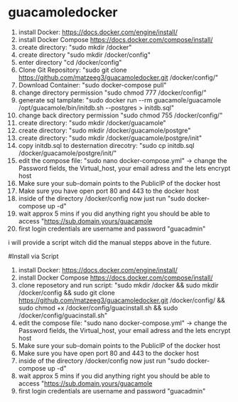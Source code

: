 # guacamoledocker  
1. install Docker: https://docs.docker.com/engine/install/  
2. install Docker Compose https://docs.docker.com/compose/install/  
3. create directory: "sudo mkdir /docker"  
4. create directory "sudo mkdir /docker/config"  
5. enter directory "cd /docker/config"  
6. Clone Git Repository: "sudo git clone https://github.com/matzeeg3/guacamoledocker.git /docker/config/"  
7. Download Container: "sudo docker-compose pull"  
8. change directory permission "sudo chmod 777 /docker/config/"  
9. generate sql tamplate: "sudo docker run --rm guacamole/guacamole /opt/guacamole/bin/initdb.sh --postgres > initdb.sql" 
10. change back directory permission "sudo chmod 755 /docker/config/"   
11. create directory: "sudo mkdir /docker/guacamole"  
12. create directory: "sudo mkdir /docker/guacamole/postgre"  
13. create directory: "sudo mkdir /docker/guacamole/postgre/init"  
14. copy initdb.sql to desternation direcotry: "sudo cp initdb.sql /docker/guacamole/postgre/init/"
15. edit the compose file: "sudo nano docker-compose.yml" -> change the Password fields, the Virtual_host, your email adress and the lets encrypt host  
16. Make sure your sub-domain points to the PublicIP of the docker host  
17. Make sure you have open port 80 and 443 to the docker host  
18. inside of the directory /docker/config now just run "sudo docker-compose up -d"  
19. wait approx 5 mins if you did anything right you should be able to access "https://sub.domain.yours/guacamole  
20. first login credentials are username and password "guacadmin"  
  
  
i will provide a script witch did the manual stepps above in the future.    
  
#Install via Script
1. install Docker: https://docs.docker.com/engine/install/  
2. install Docker Compose https://docs.docker.com/compose/install/  
3. clone reposetory and run script: "sudo mkdir /docker && sudo mkdir /docker/config && sudo git clone https://github.com/matzeeg3/guacamoledocker.git /docker/config/ && sudo chmod +x /docker/config/guacinstall.sh && sudo /docker/config/guacinstall.sh"  
1. edit the compose file: "sudo nano docker-compose.yml" -> change the Password fields, the Virtual_host, your email adress and the lets encrypt host  
2. Make sure your sub-domain points to the PublicIP of the docker host  
3. Make sure you have open port 80 and 443 to the docker host  
4. inside of the directory /docker/config now just run "sudo docker-compose up -d"  
5. wait approx 5 mins if you did anything right you should be able to access "https://sub.domain.yours/guacamole  
6.  first login credentials are username and password "guacadmin"  
